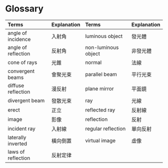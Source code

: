 # Glossary

| Terms | Explanation | Terms | Explanation |
| :--- | :--- | :--- | :--- |
| angle of incidence | 入射角 | luminous object | 發光體 |
| angle of reflection | 反射角 | non-luminous object | 非發光體 |
| cone of rays | 光錐 | normal | 法線 |
| convergent beams | 會聚光束 | parallel beam | 平行光束 |
| diffuse reflection | 漫反射 | plane mirror | 平面鏡 |
| divergent beam | 發散光束 | ray | 光線 |
| erect | 正立 | reflected ray | 反射線 |
| image | 影像 | reflection | 反射 |
| incident ray | 入射線 | regular reflection | 單向反射 |
| laterally inverted | 橫向倒置 | virtual image | 虛像 |
| laws of reflection | 反射定律 |  |  |

